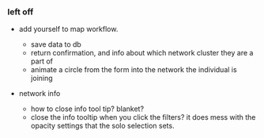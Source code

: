 ### left off

- add yourself to map workflow.
    - save data to db
    - return confirmation, and info about which network cluster they are a part of
    - animate a circle from the form into the network the individual is joining

- network info
    - how to close info tool tip? blanket?
    - close the info tooltip when you click the filters? it does mess with the opacity settings that the solo selection sets.
